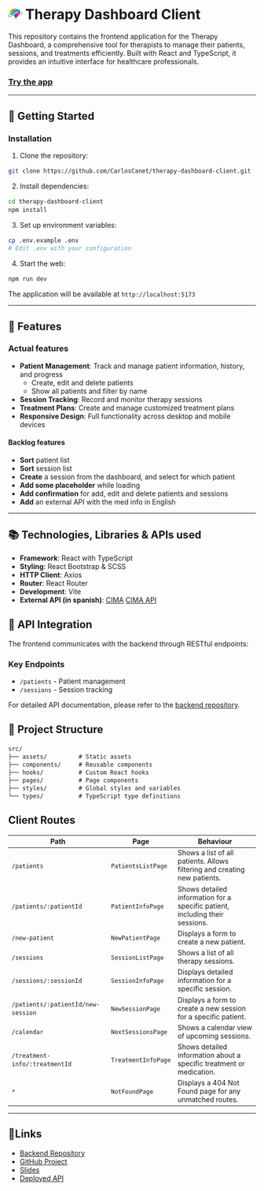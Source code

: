 # <img src="/public/LogoTD.png" alt="App Logo" width="28"> Therapy Dashboard Client
This repository contains the frontend application for the Therapy Dashboard, a comprehensive tool for therapists to manage their patients, sessions, and treatments efficiently. Built with React and TypeScript, it provides an intuitive interface for healthcare professionals.

### [Try the app](https://therapy-dashboard.netlify.app/)

----- 

## 🚀 Getting Started

### Installation

1. Clone the repository:
```bash
git clone https://github.com/CarlosCanet/therapy-dashboard-client.git
```

2. Install dependencies:
```bash
cd therapy-dashboard-client
npm install
```

3. Set up environment variables:
```bash
cp .env.example .env
# Edit .env with your configuration
```

4. Start the web:
```bash
npm run dev
```

The application will be available at `http://localhost:5173`

---- 

## 🌟 Features

### Actual features
- **Patient Management**: Track and manage patient information, history, and progress
  - Create, edit and delete patients
  - Show all patients and filter by name
- **Session Tracking**: Record and monitor therapy sessions
- **Treatment Plans**: Create and manage customized treatment plans
- **Responsive Design**: Full functionality across desktop and mobile devices

#### Backlog features
- **Sort** patient list
- **Sort** session list
- **Create** a session from the dashboard, and select for which patient
- **Add some placeholder** while loading
- **Add confirmation** for add, edit and delete patients and sessions
- **Add** an external API with the med info in English

----- 

## 📚 Technologies, Libraries & APIs used

- **Framework**: React with TypeScript
- **Styling**: React Bootstrap & SCSS
- **HTTP Client**: Axios
- **Router**: React Router
- **Development**: Vite
- **External API (in spanish)**: [CIMA](https://cima.aemps.es/cima/publico/nomenclator.html) [CIMA API](https://cima.aemps.es/cima/rest/medicamento?nregistro=51347)

## 📱 API Integration

The frontend communicates with the backend through RESTful endpoints:

### Key Endpoints
- `/patients` - Patient management
- `/sessions` - Session tracking

For detailed API documentation, please refer to the [backend repository](https://github.com/CarlosCanet/therapy-dashboard-server).

## 🔄 Project Structure

```
src/
├── assets/         # Static assets
├── components/     # Reusable components
├── hooks/          # Custom React hooks
├── pages/          # Page components
├── styles/         # Global styles and variables
└── types/          # TypeScript type definitions
```

## Client Routes

| Path                             | Page                | Behaviour                                                                    |
| -------------------------------- | ------------------- | ---------------------------------------------------------------------------- |
| `/patients`                      | `PatientsListPage`  | Shows a list of all patients. Allows filtering and creating new patients.    |
| `/patients/:patientId`           | `PatientInfoPage`   | Shows detailed information for a specific patient, including their sessions. |
| `/new-patient`                   | `NewPatientPage`    | Displays a form to create a new patient.                                     |
| `/sessions`                      | `SessionListPage`   | Shows a list of all therapy sessions.                                        |
| `/sessions/:sessionId`           | `SessionInfoPage`   | Displays detailed information for a specific session.                        |
| `/patients/:patientId/new-session` | `NewSessionPage`    | Displays a form to create a new session for a specific patient.              |
| `/calendar`                      | `NextSessionsPage`  | Shows a calendar view of upcoming sessions.                                  |
| `/treatment-info/:treatmentId`   | `TreatmentInfoPage` | Shows detailed information about a specific treatment or medication.         |
| `*`                              | `NotFoundPage`      | Displays a 404 Not Found page for any unmatched routes.                      |

-----

## 🔗Links
- [Backend Repository](https://github.com/CarlosCanet/therapy-dashboard-server)
- [GitHub Project](https://github.com/users/CarlosCanet/projects/16)
- [Slides](https://docs.google.com/presentation/d/1PIrIcs4Ebyq9k7FFdz_cXba-nmvnWTsG7B0uOu2ort8/edit?usp=sharing)
- [Deployed API](https://therapy-dashboard-server.onrender.com/)